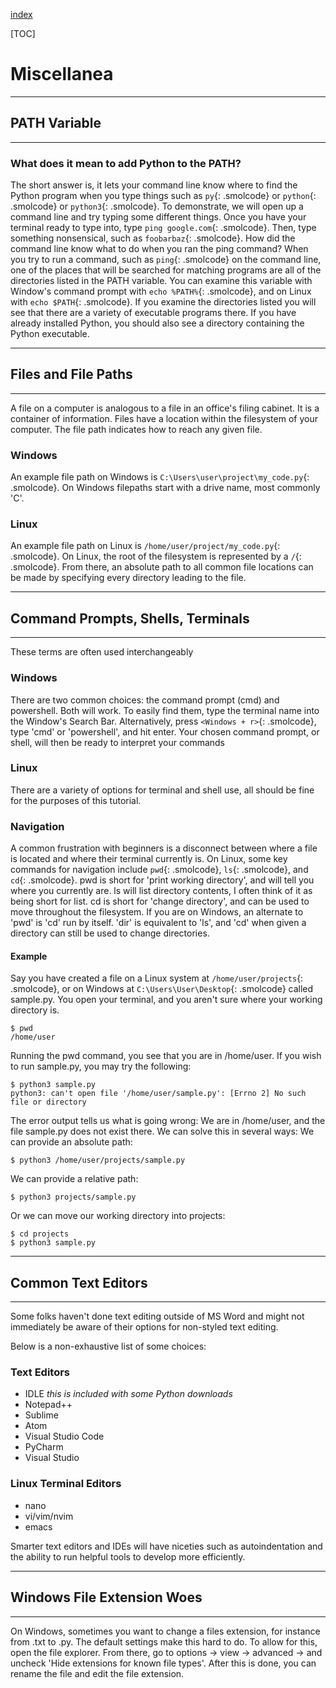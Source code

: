 [index]({{int_index}})

[TOC]

# Miscellanea

---
## PATH Variable
---
### What does it mean to add Python to the PATH?
The short answer is, it lets your command line know where to find the Python program when you type things such as `py`{: .smolcode} or `python`{: .smolcode} or `python3`{: .smolcode}.
To demonstrate, we will open up a command line and try typing some different things.
Once you have your terminal ready to type into, type `ping google.com`{: .smolcode}. 
Then, type something nonsensical, such as `foobarbaz`{: .smolcode}. 
How did the command line know what to do when you ran the ping command? 
When you try to run a command, such as `ping`{: .smolcode} on the command line, one of the places that will be searched for matching programs are all of the directories listed in the PATH variable. 
You can examine this variable with Window's command prompt with `echo %PATH%`{: .smolcode}, and on Linux with `echo $PATH`{: .smolcode}. 
If you examine the directories listed you will see that there are a variety of executable programs there.
If you have already installed Python, you should also see a directory containing the Python executable.

---
## Files and File Paths
---
A file on a computer is analogous to a file in an office's filing cabinet.
It is a container of information.
Files have a location within the filesystem of your computer.
The file path indicates how to reach any given file.
### Windows
An example file path on Windows is `C:\Users\user\project\my_code.py`{: .smolcode}.
On Windows filepaths start with a drive name, most commonly 'C'.
### Linux
An example file path on Linux is `/home/user/project/my_code.py`{: .smolcode}.
On Linux, the root of the filesystem is represented by a `/`{: .smolcode}.
From there, an absolute path to all common file locations can be made by specifying every directory leading to the file.

---
## Command Prompts, Shells, Terminals
---
These terms are often used interchangeably
### Windows
There are two common choices: the command prompt (cmd) and powershell. Both will work. 
To easily find them, type the terminal name into the Window's Search Bar. 
Alternatively, press `<Windows + r>`{: .smolcode}, type 'cmd' or 'powershell', and hit enter. 
Your chosen command prompt, or shell, will then be ready to interpret your commands
### Linux
There are a variety of options for terminal and shell use, all should be fine for the purposes of this tutorial.
### Navigation
A common frustration with beginners is a disconnect between where a file is located and where their terminal currently is.
On Linux, some key commands for navigation include `pwd`{: .smolcode}, `ls`{: .smolcode}, and `cd`{: .smolcode}.
pwd is short for 'print working directory', and will tell you where you currently are.
ls will list directory contents, I often think of it as being short for list.
cd is short for 'change directory', and can be used to move throughout the filesystem.
If you are on Windows, an alternate to 'pwd' is 'cd' run by itself.
'dir' is equivalent to 'ls', and 'cd' when given a directory can still be used to change directories.
#### Example
Say you have created a file on a Linux system at `/home/user/projects`{: .smolcode}, or on Windows at `C:\Users\User\Desktop`{: .smolcode} called sample.py.
You open your terminal, and you aren't sure where your working directory is.
```
$ pwd
/home/user
```
Running the pwd command, you see that you are in /home/user.
If you wish to run sample.py, you may try the following:
```text
$ python3 sample.py
python3: can't open file '/home/user/sample.py': [Errno 2] No such file or directory
```
The error output tells us what is going wrong: We are in /home/user, and the file sample.py does not exist there.
We can solve this in several ways:
We can provide an absolute path:
```
$ python3 /home/user/projects/sample.py
```
We can provide a relative path:
```
$ python3 projects/sample.py
```
Or we can move our working directory into projects:
```
$ cd projects
$ python3 sample.py
```

---
## Common Text Editors
---
Some folks haven't done text editing outside of MS Word and might not immediately be aware of their options for non-styled text editing.

Below is a non-exhaustive list of some choices:

### Text Editors
- IDLE *this is included with some Python downloads*
- Notepad++
- Sublime
- Atom
- Visual Studio Code
- PyCharm
- Visual Studio

### Linux Terminal Editors
- nano
- vi/vim/nvim
- emacs

Smarter text editors and IDEs will have niceties such as autoindentation and the ability to run helpful tools to develop more efficiently.

---
## Windows File Extension Woes
---
On Windows, sometimes you want to change a files extension, for instance from .txt to .py.
The default settings make this hard to do.
To allow for this, open the file explorer. From there, go to options -> view -> advanced -> and uncheck 'Hide extensions for known file types'.
After this is done, you can rename the file and edit the file extension.

